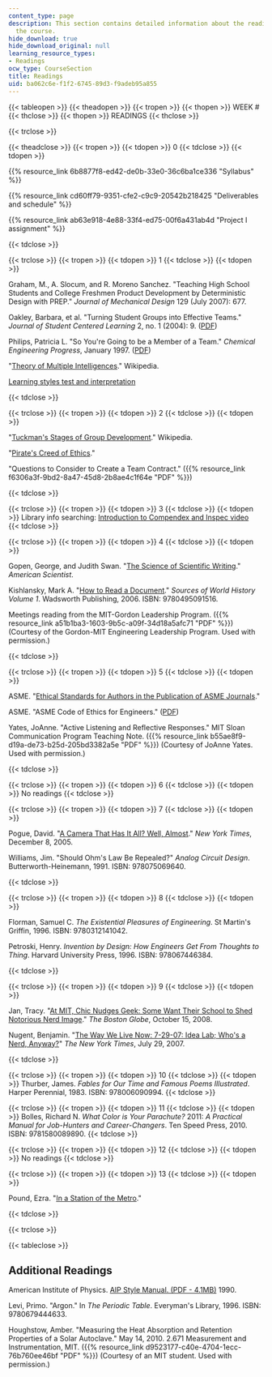 ```yaml
---
content_type: page
description: This section contains detailed information about the readings used in
  the course.
hide_download: true
hide_download_original: null
learning_resource_types:
- Readings
ocw_type: CourseSection
title: Readings
uid: ba062c6e-f1f2-6745-89d3-f9adeb95a855
---
```


{{< tableopen >}}
{{< theadopen >}}
{{< tropen >}}
{{< thopen >}}
WEEK #
{{< thclose >}}
{{< thopen >}}
READINGS
{{< thclose >}}

{{< trclose >}}

{{< theadclose >}}
{{< tropen >}}
{{< tdopen >}}
0
{{< tdclose >}}
{{< tdopen >}}


{{% resource_link 6b8877f8-ed42-de0b-33e0-36c6ba1ce336 "Syllabus" %}}

{{% resource_link cd60ff79-9351-cfe2-c9c9-20542b218425 "Deliverables and schedule" %}}

{{% resource_link ab63e918-4e88-33f4-ed75-00f6a431ab4d "Project I assignment" %}}


{{< tdclose >}}

{{< trclose >}}
{{< tropen >}}
{{< tdopen >}}
1
{{< tdclose >}}
{{< tdopen >}}


Graham, M., A. Slocum, and R. Moreno Sanchez. "Teaching High School Students and College Freshmen Product Development by Deterministic Design with PREP." _Journal of Mechanical Design_ 129 (July 2007): 677.

Oakley, Barbara, et al. "Turning Student Groups into Effective Teams." _Journal of Student Centered Learning_ 2, no. 1 (2004): 9. ([PDF](http://www4.ncsu.edu/unity/lockers/users/f/felder/public/Papers/Oakley-paper%28JSCL%29.pdf))

Philips, Patricia L. "So You're Going to be a Member of a Team." _Chemical Engineering Progress_, January 1997. ([PDF](http://www.ece.msstate.edu/courses/ece4723/files/member_of_a_team4.pdf))

"[Theory of Multiple Intelligences](http://en.wikipedia.org/wiki/Multiple_intelligences)." Wikipedia.

[Learning styles test and interpretation](http://www.engr.ncsu.edu/learningstyles/ilsweb.html)


{{< tdclose >}}

{{< trclose >}}
{{< tropen >}}
{{< tdopen >}}
2
{{< tdclose >}}
{{< tdopen >}}


"[Tuckman's Stages of Group Development](http://en.wikipedia.org/wiki/Tuckman%27s_stages_of_group_development)." Wikipedia.

"[Pirate's Creed of Ethics](http://www.jollyrogercayman.com/)."

"Questions to Consider to Create a Team Contract." ({{% resource_link f6306a3f-9bd2-8a47-45d8-2b8ae4c1f64e "PDF" %}})


{{< tdclose >}}

{{< trclose >}}
{{< tropen >}}
{{< tdopen >}}
3
{{< tdclose >}}
{{< tdopen >}}
Library info searching: [Introduction to Compendex and Inspec video  
](http://www.youtube.com/watch?v=TbzoVI54uYU)
{{< tdclose >}}

{{< trclose >}}
{{< tropen >}}
{{< tdopen >}}
4
{{< tdclose >}}
{{< tdopen >}}


Gopen, George, and Judith Swan. "[The Science of Scientific Writing](https://www.americanscientist.org/blog/the-long-view/the-science-of-scientific-writing)." _American Scientist_.

Kishlansky, Mark A. "[How to Read a Document](http://www.clas.ufl.edu/users/sterk/junsem/reading.html)." _Sources of World History_ _Volume 1_. Wadsworth Publishing, 2006. ISBN: 9780495091516.

Meetings reading from the MIT-Gordon Leadership Program. ({{% resource_link a51b1ba3-1603-9b5c-a09f-34d18a5afc71 "PDF" %}}) (Courtesy of the Gordon-MIT Engineering Leadership Program. Used with permission.)


{{< tdclose >}}

{{< trclose >}}
{{< tropen >}}
{{< tdopen >}}
5
{{< tdclose >}}
{{< tdopen >}}


ASME. "[Ethical Standards for Authors in the Publication of ASME Journals](http://journaltool.asme.org/Help/AuthorHelp/WebHelp/JournalsHelp.htm#Guidelines/Ethical_Standards.htm)."

ASME. "ASME Code of Ethics for Engineers." ([PDF](https://www.asme.org/wwwasmeorg/media/resourcefiles/aboutasme/get%20involved/advocacy/policy-publications/p-15-7-ethics.pdf))

Yates, JoAnne. "Active Listening and Reflective Responses." MIT Sloan Communication Program Teaching Note. ({{% resource_link b55ae8f9-d19a-de73-b25d-205bd3382a5e "PDF" %}}) (Courtesy of JoAnne Yates. Used with permission.)


{{< tdclose >}}

{{< trclose >}}
{{< tropen >}}
{{< tdopen >}}
6
{{< tdclose >}}
{{< tdopen >}}
No readings
{{< tdclose >}}

{{< trclose >}}
{{< tropen >}}
{{< tdopen >}}
7
{{< tdclose >}}
{{< tdopen >}}


Pogue, David. "[A Camera That Has It All? Well, Almost](http://www.nytimes.com/2005/12/08/technology/circuits/08pogue.ready.html)." _New York Times_, December 8, 2005.

Williams, Jim. "Should Ohm's Law Be Repealed?" _Analog Circuit Design_. Butterworth-Heinemann, 1991. ISBN: 978075069640.


{{< tdclose >}}

{{< trclose >}}
{{< tropen >}}
{{< tdopen >}}
8
{{< tdclose >}}
{{< tdopen >}}


Florman, Samuel C. _The Existential Pleasures of Engineering_. St Martin's Griffin, 1996. ISBN: 9780312141042.

Petroski, Henry. _Invention by Design: How Engineers Get From Thoughts to Thing_. Harvard University Press, 1996. ISBN: 978067446384.


{{< tdclose >}}

{{< trclose >}}
{{< tropen >}}
{{< tdopen >}}
9
{{< tdclose >}}
{{< tdopen >}}


Jan, Tracy. "[At MIT, Chic Nudges Geek: Some Want Their School to Shed Notorious Nerd Image](http://www.boston.com/news/education/higher/articles/2008/10/15/at_mit_chic_nudges_geek/)." _The Boston Globe_, October 15, 2008.

Nugent, Benjamin. "[The Way We Live Now: 7-29-07: Idea Lab; Who's a Nerd, Anyway?](http://query.nytimes.com/gst/fullpage.html?res=9C0CE3DC1231F93AA15754C0A9619C8B63)" _The New York Times_, July 29, 2007.


{{< tdclose >}}

{{< trclose >}}
{{< tropen >}}
{{< tdopen >}}
10
{{< tdclose >}}
{{< tdopen >}}
Thurber, James. _Fables for Our Time and Famous Poems Illustrated_. Harper Perennial, 1983. ISBN: 978006090994.
{{< tdclose >}}

{{< trclose >}}
{{< tropen >}}
{{< tdopen >}}
11
{{< tdclose >}}
{{< tdopen >}}
Bolles, Richard N. _What Color is Your Parachute?_ 2011: _A Practical Manual for Job-Hunters and Career-Changers_. Ten Speed Press, 2010. ISBN: 9781580089890.
{{< tdclose >}}

{{< trclose >}}
{{< tropen >}}
{{< tdopen >}}
12
{{< tdclose >}}
{{< tdopen >}}
No readings
{{< tdclose >}}

{{< trclose >}}
{{< tropen >}}
{{< tdopen >}}
13
{{< tdclose >}}
{{< tdopen >}}


Pound, Ezra. "[In a Station of the Metro](http://en.wikipedia.org/wiki/In_a_Station_of_the_Metro)."


{{< tdclose >}}

{{< trclose >}}

{{< tableclose >}}

Additional Readings
-------------------

American Institute of Physics. [AIP Style Manual. (PDF - 4.1MB)](http://kmh-lanl.hansonhub.com/AIP_Style_4thed.pdf) 1990.

Levi, Primo. "Argon." In _The Periodic Table_. Everyman's Library, 1996. ISBN: 9780679444633.

Houghstow, Amber. "Measuring the Heat Absorption and Retention Properties of a Solar Autoclave." May 14, 2010. 2.671 Measurement and Instrumentation, MIT. ({{% resource_link d9523177-c40e-4704-1ecc-76b760ee46bf "PDF" %}}) (Courtesy of an MIT student. Used with permission.)